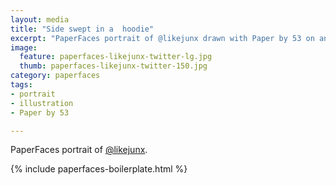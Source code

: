 ```yaml
---
layout: media
title: "Side swept in a  hoodie"
excerpt: "PaperFaces portrait of @likejunx drawn with Paper by 53 on an iPad."
image: 
  feature: paperfaces-likejunx-twitter-lg.jpg
  thumb: paperfaces-likejunx-twitter-150.jpg
category: paperfaces
tags: 
- portrait
- illustration
- Paper by 53

---
```


PaperFaces portrait of [@likejunx](http://twitter.com/likejunx).

{% include paperfaces-boilerplate.html %}
